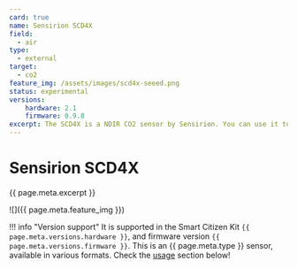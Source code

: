 ```yaml
---
card: true
name: Sensirion SCD4X
field:
  - air
type:
  - external
target:
  - co2
feature_img: /assets/images/scd4x-seeed.png
status: experimental
versions:
    hardware: 2.1
    firmware: 0.9.8
excerpt: The SCD4X is a NDIR CO2 sensor by Sensirion. You can use it to measure CO2 in indoor spaces or for experiments where you need to know an accurate CO2 level.
---
```


# Sensirion SCD4X

{{ page.meta.excerpt }}

![]({{ page.meta.feature_img }})

<!-- TODO - Make this chunk reproducible over other pages -->
!!! info "Version support"
    It is supported in the Smart Citizen Kit `{{ page.meta.versions.hardware }}`, and firmware version `{{ page.meta.versions.firmware }}`. This is an {{ page.meta.type }} sensor, available in various formats. Check the [usage](#usage) section below!

